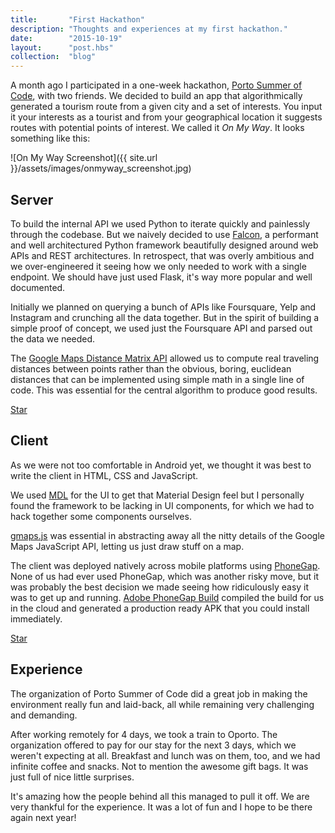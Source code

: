 ```yaml
---
title:       "First Hackathon"
description: "Thoughts and experiences at my first hackathon."
date:        "2015-10-19"
layout:      "post.hbs"
collection:  "blog"
---
```


A month ago I participated in a one-week hackathon, [Porto Summer of Code](http://www.portosummerofcode.com/), with two friends. We decided to build an app that algorithmically generated a tourism route from a given city and a set of interests. You input it your interests as a tourist and from your geographical location it suggests routes with potential points of interest. We called it *On My Way*. It looks something like this:

![On My Way Screenshot]({{ site.url }}/assets/images/onmyway_screenshot.jpg)

## Server


To build the internal API we used Python to iterate quickly and painlessly through the codebase. But we naively decided to use [Falcon](http://falconframework.org/), a performant and well architectured Python framework beautifully designed around web APIs and REST architectures. In retrospect, that was overly ambitious and we over-engineered it seeing how we only needed to work with a single endpoint. We should have just used Flask, it's way more popular and well documented.

Initially we planned on querying a bunch of APIs like Foursquare, Yelp and Instagram and crunching all the data together. But in the spirit of building a simple proof of concept, we used just the Foursquare API and parsed out the data we needed.

The [Google Maps Distance Matrix API](https://developers.google.com/maps/documentation/distance-matrix/intro) allowed us to compute real traveling distances between points rather than the obvious, boring, euclidean distances that can be implemented using simple math in a single line of code. This was essential for the central algorithm to produce good results.

<a class="github-button" href="https://github.com/portosummerofcode/onmyway-server" data-icon="octicon-star" data-style="mega" data-count-href="/portosummerofcode/onmyway-server/stargazers" data-count-api="/repos/portosummerofcode/onmyway-server#stargazers_count" data-count-aria-label="# stargazers on GitHub" aria-label="Star portosummerofcode/onmyway-server on GitHub">Star</a>

## Client


As we were not too comfortable in Android yet, we thought it was best to write the client in HTML, CSS and JavaScript.

We used [MDL](http://www.getmdl.io/) for the UI to get that Material Design feel but I personally found the framework to be lacking in UI components, for which we had to hack together some components ourselves.

[gmaps.js](https://hpneo.github.io/gmaps/) was essential in abstracting away all the nitty details of the Google Maps JavaScript API, letting us just draw stuff on a map.

The client was deployed natively across mobile platforms using [PhoneGap](http://phonegap.com/). None of us had ever used PhoneGap, which was another risky move, but it was probably the best decision we made seeing how ridiculously easy it was to get up and running. [Adobe PhoneGap Build](https://build.phonegap.com/) compiled the build for us in the cloud and generated a production ready APK that you could install immediately.

<a class="github-button" href="https://github.com/portosummerofcode/onmyway-client" data-icon="octicon-star" data-style="mega" data-count-href="/portosummerofcode/onmyway-client/stargazers" data-count-api="/repos/portosummerofcode/onmyway-client#stargazers_count" data-count-aria-label="# stargazers on GitHub" aria-label="Star portosummerofcode/onmyway-client on GitHub">Star</a>

## Experience

The organization of Porto Summer of Code did a great job in making the environment really fun and laid-back, all while remaining very challenging and demanding.

After working remotely for 4 days, we took a train to Oporto. The organization offered to pay for our stay for the next 3 days, which we weren't expecting at all. Breakfast and lunch was on them, too, and we had infinite coffee and snacks. Not to mention the awesome gift bags. It was just full of nice little surprises.

It's amazing how the people behind all this managed to pull it off. We are very thankful for the experience. It was a lot of fun and I hope to be there again next year!

<script async defer id="github-bjs" src="https://buttons.github.io/buttons.js"></script>
